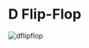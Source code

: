 # D Flip-Flop

![dflipflop](https://cdn.discordapp.com/attachments/1176624049548443799/1176624052090187866/d_flip-flop.jpg)
